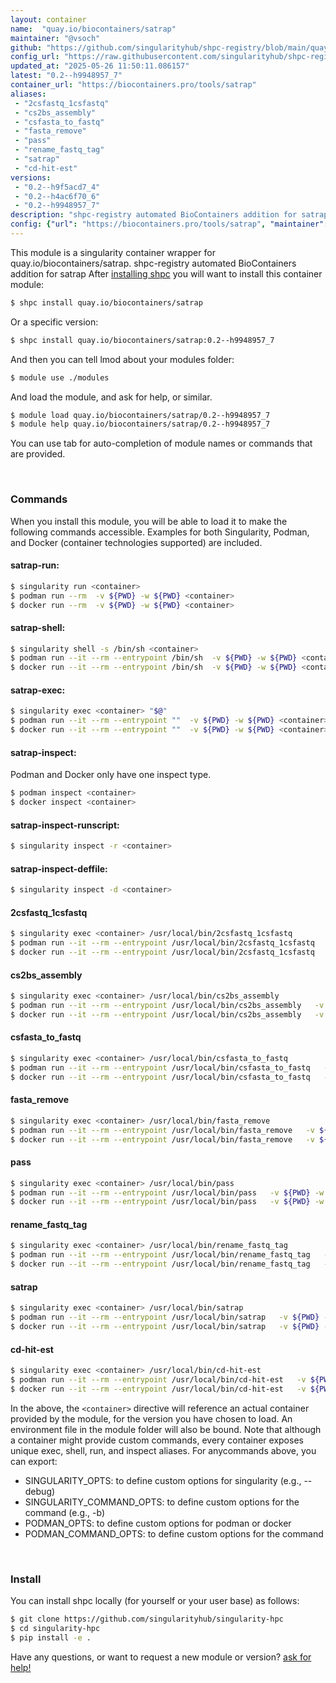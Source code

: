 ```yaml
---
layout: container
name:  "quay.io/biocontainers/satrap"
maintainer: "@vsoch"
github: "https://github.com/singularityhub/shpc-registry/blob/main/quay.io/biocontainers/satrap/container.yaml"
config_url: "https://raw.githubusercontent.com/singularityhub/shpc-registry/main/quay.io/biocontainers/satrap/container.yaml"
updated_at: "2025-05-26 11:50:11.086157"
latest: "0.2--h9948957_7"
container_url: "https://biocontainers.pro/tools/satrap"
aliases:
 - "2csfastq_1csfastq"
 - "cs2bs_assembly"
 - "csfasta_to_fastq"
 - "fasta_remove"
 - "pass"
 - "rename_fastq_tag"
 - "satrap"
 - "cd-hit-est"
versions:
 - "0.2--h9f5acd7_4"
 - "0.2--h4ac6f70_6"
 - "0.2--h9948957_7"
description: "shpc-registry automated BioContainers addition for satrap"
config: {"url": "https://biocontainers.pro/tools/satrap", "maintainer": "@vsoch", "description": "shpc-registry automated BioContainers addition for satrap", "latest": {"0.2--h9948957_7": "sha256:9a21894e672f6f8a680f87031e115d367a587c4e89fb6736561cf936ee974dc3"}, "tags": {"0.2--h9f5acd7_4": "sha256:7a8fedacbd66ec9ea029931f76ac926c95ae3b0168088daec30808fde0b8219e", "0.2--h4ac6f70_6": "sha256:c7253a080b55a2730a09d36eeb41a82ac888ef0562177006e4c265cf096d16e0", "0.2--h9948957_7": "sha256:9a21894e672f6f8a680f87031e115d367a587c4e89fb6736561cf936ee974dc3"}, "docker": "quay.io/biocontainers/satrap", "aliases": {"2csfastq_1csfastq": "/usr/local/bin/2csfastq_1csfastq", "cs2bs_assembly": "/usr/local/bin/cs2bs_assembly", "csfasta_to_fastq": "/usr/local/bin/csfasta_to_fastq", "fasta_remove": "/usr/local/bin/fasta_remove", "pass": "/usr/local/bin/pass", "rename_fastq_tag": "/usr/local/bin/rename_fastq_tag", "satrap": "/usr/local/bin/satrap", "cd-hit-est": "/usr/local/bin/cd-hit-est"}}
---
```


This module is a singularity container wrapper for quay.io/biocontainers/satrap.
shpc-registry automated BioContainers addition for satrap
After [installing shpc](#install) you will want to install this container module:


```bash
$ shpc install quay.io/biocontainers/satrap
```

Or a specific version:

```bash
$ shpc install quay.io/biocontainers/satrap:0.2--h9948957_7
```

And then you can tell lmod about your modules folder:

```bash
$ module use ./modules
```

And load the module, and ask for help, or similar.

```bash
$ module load quay.io/biocontainers/satrap/0.2--h9948957_7
$ module help quay.io/biocontainers/satrap/0.2--h9948957_7
```

You can use tab for auto-completion of module names or commands that are provided.

<br>

### Commands

When you install this module, you will be able to load it to make the following commands accessible.
Examples for both Singularity, Podman, and Docker (container technologies supported) are included.

#### satrap-run:

```bash
$ singularity run <container>
$ podman run --rm  -v ${PWD} -w ${PWD} <container>
$ docker run --rm  -v ${PWD} -w ${PWD} <container>
```

#### satrap-shell:

```bash
$ singularity shell -s /bin/sh <container>
$ podman run --it --rm --entrypoint /bin/sh  -v ${PWD} -w ${PWD} <container>
$ docker run --it --rm --entrypoint /bin/sh  -v ${PWD} -w ${PWD} <container>
```

#### satrap-exec:

```bash
$ singularity exec <container> "$@"
$ podman run --it --rm --entrypoint ""  -v ${PWD} -w ${PWD} <container> "$@"
$ docker run --it --rm --entrypoint ""  -v ${PWD} -w ${PWD} <container> "$@"
```

#### satrap-inspect:

Podman and Docker only have one inspect type.

```bash
$ podman inspect <container>
$ docker inspect <container>
```

#### satrap-inspect-runscript:

```bash
$ singularity inspect -r <container>
```

#### satrap-inspect-deffile:

```bash
$ singularity inspect -d <container>
```


#### 2csfastq_1csfastq

```bash
$ singularity exec <container> /usr/local/bin/2csfastq_1csfastq
$ podman run --it --rm --entrypoint /usr/local/bin/2csfastq_1csfastq   -v ${PWD} -w ${PWD} <container> -c " $@"
$ docker run --it --rm --entrypoint /usr/local/bin/2csfastq_1csfastq   -v ${PWD} -w ${PWD} <container> -c " $@"
```


#### cs2bs_assembly

```bash
$ singularity exec <container> /usr/local/bin/cs2bs_assembly
$ podman run --it --rm --entrypoint /usr/local/bin/cs2bs_assembly   -v ${PWD} -w ${PWD} <container> -c " $@"
$ docker run --it --rm --entrypoint /usr/local/bin/cs2bs_assembly   -v ${PWD} -w ${PWD} <container> -c " $@"
```


#### csfasta_to_fastq

```bash
$ singularity exec <container> /usr/local/bin/csfasta_to_fastq
$ podman run --it --rm --entrypoint /usr/local/bin/csfasta_to_fastq   -v ${PWD} -w ${PWD} <container> -c " $@"
$ docker run --it --rm --entrypoint /usr/local/bin/csfasta_to_fastq   -v ${PWD} -w ${PWD} <container> -c " $@"
```


#### fasta_remove

```bash
$ singularity exec <container> /usr/local/bin/fasta_remove
$ podman run --it --rm --entrypoint /usr/local/bin/fasta_remove   -v ${PWD} -w ${PWD} <container> -c " $@"
$ docker run --it --rm --entrypoint /usr/local/bin/fasta_remove   -v ${PWD} -w ${PWD} <container> -c " $@"
```


#### pass

```bash
$ singularity exec <container> /usr/local/bin/pass
$ podman run --it --rm --entrypoint /usr/local/bin/pass   -v ${PWD} -w ${PWD} <container> -c " $@"
$ docker run --it --rm --entrypoint /usr/local/bin/pass   -v ${PWD} -w ${PWD} <container> -c " $@"
```


#### rename_fastq_tag

```bash
$ singularity exec <container> /usr/local/bin/rename_fastq_tag
$ podman run --it --rm --entrypoint /usr/local/bin/rename_fastq_tag   -v ${PWD} -w ${PWD} <container> -c " $@"
$ docker run --it --rm --entrypoint /usr/local/bin/rename_fastq_tag   -v ${PWD} -w ${PWD} <container> -c " $@"
```


#### satrap

```bash
$ singularity exec <container> /usr/local/bin/satrap
$ podman run --it --rm --entrypoint /usr/local/bin/satrap   -v ${PWD} -w ${PWD} <container> -c " $@"
$ docker run --it --rm --entrypoint /usr/local/bin/satrap   -v ${PWD} -w ${PWD} <container> -c " $@"
```


#### cd-hit-est

```bash
$ singularity exec <container> /usr/local/bin/cd-hit-est
$ podman run --it --rm --entrypoint /usr/local/bin/cd-hit-est   -v ${PWD} -w ${PWD} <container> -c " $@"
$ docker run --it --rm --entrypoint /usr/local/bin/cd-hit-est   -v ${PWD} -w ${PWD} <container> -c " $@"
```



In the above, the `<container>` directive will reference an actual container provided
by the module, for the version you have chosen to load. An environment file in the
module folder will also be bound. Note that although a container
might provide custom commands, every container exposes unique exec, shell, run, and
inspect aliases. For anycommands above, you can export:

 - SINGULARITY_OPTS: to define custom options for singularity (e.g., --debug)
 - SINGULARITY_COMMAND_OPTS: to define custom options for the command (e.g., -b)
 - PODMAN_OPTS: to define custom options for podman or docker
 - PODMAN_COMMAND_OPTS: to define custom options for the command

<br>

### Install

You can install shpc locally (for yourself or your user base) as follows:

```bash
$ git clone https://github.com/singularityhub/singularity-hpc
$ cd singularity-hpc
$ pip install -e .
```

Have any questions, or want to request a new module or version? [ask for help!](https://github.com/singularityhub/singularity-hpc/issues)